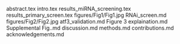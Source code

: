 abstract.tex
intro.tex
results_miRNA_screening.tex
results_primary_screen.tex
figures/Fig1/Fig1.jpg
RNAi_screen.md
figures/Fig2/Fig2.jpg
atf3_validation.md
Figure 3 explaination.md
Supplemental Fig..md
discussion.md
methods.md
contributions.md
acknowledgements.md
